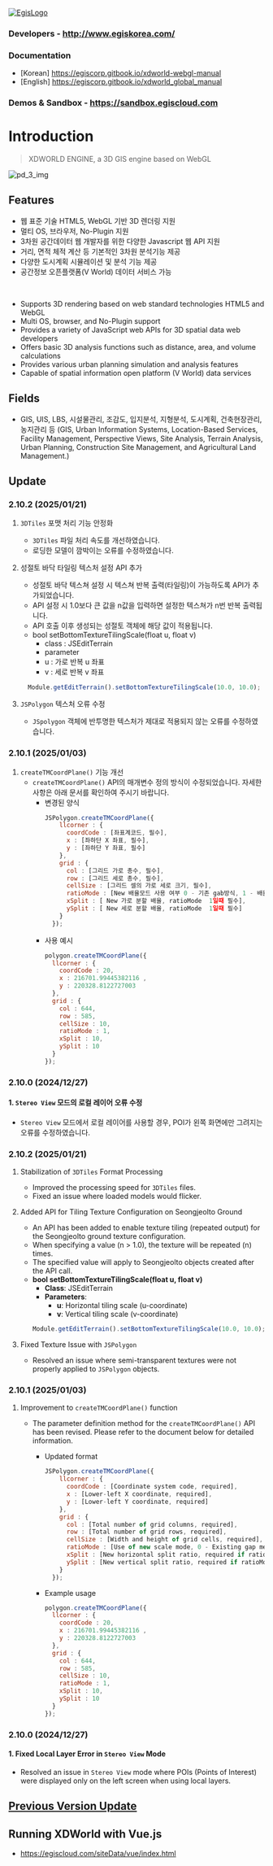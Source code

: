[![EgisLogo](https://user-images.githubusercontent.com/82925313/160987075-ce7eada9-91ca-4b72-beb6-396e142f90a2.png)](http://www.egiskorea.com/)

### Developers - http://www.egiskorea.com/
### Documentation
  * [Korean] https://egiscorp.gitbook.io/xdworld-webgl-manual
  * [English] https://egiscorp.gitbook.io/xdworld_global_manual
### Demos & Sandbox - https://sandbox.egiscloud.com

# Introduction

> XDWORLD ENGINE, a 3D GIS engine based on WebGL

![pd_3_img](https://user-images.githubusercontent.com/82925313/160986727-f473c308-7881-4342-8c08-e31566d93a3b.png)

## Features
-   웹 표준 기술 HTML5, WebGL 기반 3D 렌더링 지원
-   멀티 OS, 브라우저, No-Plugin 지원
-   3차원 공간데이터 웹 개발자를 위한 다양한 Javascript 웹 API 지원
-   거리, 면적 체적 계산 등 기본적인 3차원 분석기능 제공
-   다양한 도시계획 시뮬레이션 및 분석 기능 제공
-   공간정보 오픈플랫폼(V World) 데이터 서비스 가능
<br>

-   Supports 3D rendering based on web standard technologies HTML5 and WebGL
-   Multi OS, browser, and No-Plugin support
-   Provides a variety of JavaScript web APIs for 3D spatial data web developers
-   Offers basic 3D analysis functions such as distance, area, and volume calculations
-   Provides various urban planning simulation and analysis features
-   Capable of spatial information open platform (V World) data services

## Fields

-   GIS, UIS, LBS, 시설물관리, 조감도, 입지분석, 지형분석, 도시계획, 건축현장관리, 농지관리 등
(GIS, Urban Information Systems, Location-Based Services, Facility Management, Perspective Views, Site Analysis, Terrain Analysis, Urban Planning, Construction Site Management, and Agricultural Land Management.)

## Update

### 2.10.2 (2025/01/21)

1. `3DTiles` 포맷 처리 기능 안정화
   - `3DTiles` 파일 처리 속도를 개선하였습니다.
   - 로딩한 모델이 깜박이는 오류를 수정하였습니다.

2. 성절토 바닥 타일링 텍스처 설정 API 추가
   - 성절토 바닥 텍스쳐 설정 시 텍스쳐 반복 출력(타일링)이 가능하도록 API가 추가되었습니다.
   - API 설정 시 1.0보다 큰 값을 n값을 입력하면 설정한 텍스쳐가 n번 반복 출력됩니다.
   - API 호출 이후 생성되는 성절토 객체에 해당 값이 적용됩니다.
   - bool setBottomTextureTilingScale(float u, float v)
     - class : JSEditTerrain
     - parameter
      - u : 가로 반복 u 좌표
      - v : 세로 반복 v 좌표
    ```javascript
      Module.getEditTerrain().setBottomTextureTilingScale(10.0, 10.0);
    ```

3. `JSPolygon` 텍스처 오류 수정
   - `JSpolygon` 객체에 반투명한 텍스처가 제대로 적용되지 않는 오류를 수정하였습니다.

### 2.10.1 (2025/01/03)

1. `createTMCoordPlane()` 기능 개선
   - `createTMCoordPlane()` API의 매개변수 정의 방식이 수정되었습니다. 자세한 사항은 아래 문서를 확인하여 주시기 바랍니다.
     - 변경된 양식
        ```Javascript
        JSPolygon.createTMCoordPlane({
            llcorner : {
              coordCode : [좌표계코드, 필수],
              x : [좌하단 X 좌표, 필수],
              y : [좌하단 Y 좌표, 필수]
            },
            grid : {
              col : [그리드 가로 총수, 필수],
              row : [그리드 세로 총수, 필수],
              cellSize : [그리드 셀의 가로 세로 크기, 필수],
              ratioMode : [New 배율모드 사용 여부 0 - 기존 gab방식, 1 - 배율모드사용, 선택],
              xSplit : [ New 가로 분할 배율, ratioMode  1일때 필수],
              ySplit : [ New 세로 분할 배율, ratioMode  1일때 필수]
            }
          });
        ```
     - 사용 예시
        ```Javascript
        polygon.createTMCoordPlane({
          llcorner : {
            coordCode : 20,
            x : 216701.99445382116 ,
            y : 220328.8122727003
          },
          grid : {
            col : 644,
            row : 585,
            cellSize : 10,
            ratioMode : 1,
            xSplit : 10,
            ySplit : 10
          }
        });
        ```

### 2.10.0 (2024/12/27)

#### 1. `Stereo View` 모드의 로컬 레이어 오류 수정
  * `Stereo View` 모드에서 로컬 레이어를 사용할 경우, POI가 왼쪽 화면에만 그려지는 오류를 수정하였습니다.

### 2.10.2 (2025/01/21)

1. Stabilization of `3DTiles` Format Processing
   - Improved the processing speed for `3DTiles` files.
   - Fixed an issue where loaded models would flicker.

2. Added API for Tiling Texture Configuration on Seongjeolto Ground
   - An API has been added to enable texture tiling (repeated output) for the Seongjeolto ground texture configuration.
   - When specifying a value \(n > 1.0\), the texture will be repeated \(n\) times.
   - The specified value will apply to Seongjeolto objects created after the API call.
   - **bool setBottomTextureTilingScale(float u, float v)**
     - **Class**: JSEditTerrain
     - **Parameters**:
       - **u**: Horizontal tiling scale (u-coordinate)
       - **v**: Vertical tiling scale (v-coordinate)
     ```javascript
     Module.getEditTerrain().setBottomTextureTilingScale(10.0, 10.0);
     ```

3. Fixed Texture Issue with `JSPolygon`
   - Resolved an issue where semi-transparent textures were not properly applied to `JSPolygon` objects.

### 2.10.1 (2025/01/03)

1. Improvement to `createTMCoordPlane()` function

   - The parameter definition method for the `createTMCoordPlane()` API has been revised. Please refer to the document below for detailed information.

     - Updated format

       ```Javascript
       JSPolygon.createTMCoordPlane({
           llcorner : {
             coordCode : [Coordinate system code, required],
             x : [Lower-left X coordinate, required],
             y : [Lower-left Y coordinate, required]
           },
           grid : {
             col : [Total number of grid columns, required],
             row : [Total number of grid rows, required],
             cellSize : [Width and height of grid cells, required],
             ratioMode : [Use of new scale mode, 0 - Existing gap method, 1 - Use scale mode, optional],
             xSplit : [New horizontal split ratio, required if ratioMode is 1],
             ySplit : [New vertical split ratio, required if ratioMode is 1]
           }
         });
       ```

     - Example usage

       ```Javascript
       polygon.createTMCoordPlane({
         llcorner : {
           coordCode : 20,
           x : 216701.99445382116 ,
           y : 220328.8122727003
         },
         grid : {
           col : 644,
           row : 585,
           cellSize : 10,
           ratioMode : 1,
           xSplit : 10,
           ySplit : 10
         }
       });
       ```

### 2.10.0 (2024/12/27)

#### 1. Fixed Local Layer Error in `Stereo View` Mode
  * Resolved an issue in `Stereo View` mode where POIs (Points of Interest) were displayed only on the left screen when using local layers.

## [Previous Version Update](https://egiscorp.gitbook.io/xdworld-webgl-manual/release)

## Running XDWorld with Vue.js
  * https://egiscloud.com/siteData/vue/index.html
